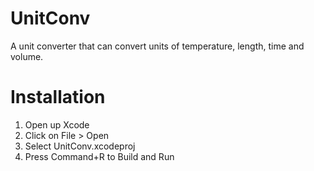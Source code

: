 # UnitConv
 A unit converter that can convert units of temperature, length, time and volume.

# Installation
 1. Open up Xcode
 2. Click on File > Open
 3. Select UnitConv.xcodeproj
 4. Press Command+R to Build and Run

